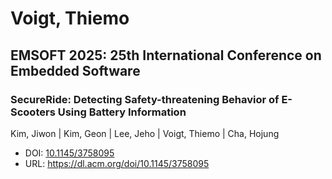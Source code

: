 # Voigt, Thiemo

## EMSOFT 2025: 25th International Conference on Embedded Software

### SecureRide: Detecting Safety-threatening Behavior of E-Scooters Using Battery Information
Kim, Jiwon | Kim, Geon | Lee, Jeho | Voigt, Thiemo | Cha, Hojung
* DOI: [10.1145/3758095](https://doi.org/10.1145/3758095)
* URL: <https://dl.acm.org/doi/10.1145/3758095>

